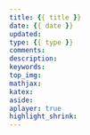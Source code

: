 ```yaml
---
title: {{ title }}
date: {{ date }}
updated:
type: {{ type }}
comments:
description:
keywords:
top_img:
mathjax:
katex:
aside:
aplayer: true
highlight_shrink:
---
```

